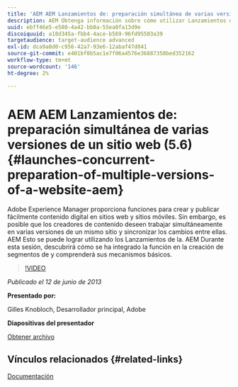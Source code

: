 ```yaml
---
title: 'AEM AEM Lanzamientos de: preparación simultánea de varias versiones de un sitio web (5.6)'
description: AEM Obtenga información sobre cómo utilizar Lanzamientos de para trabajar simultáneamente en varias versiones de un mismo sitio y sincronizar los cambios entre ellas. AEM AEM Descubra cómo se ha integrado Lanzamientos de la en, y conozca sus mecanismos básicos.
uuid: ebff46e5-e580-4a42-bb8a-55ea0fa13d9e
discoiquuid: a18d345a-fbb4-4ace-b569-96fd95503a39
targetaudience: target-audience advanced
exl-id: dca9a8d0-c956-42a7-93e6-12abaf47d041
source-git-commit: e401bf0b5ac1e7f06a4576e36887358bed352162
workflow-type: tm+mt
source-wordcount: '146'
ht-degree: 2%

---
```


# AEM AEM Lanzamientos de: preparación simultánea de varias versiones de un sitio web (5.6) {#launches-concurrent-preparation-of-multiple-versions-of-a-website-aem}

Adobe Experience Manager proporciona funciones para crear y publicar fácilmente contenido digital en sitios web y sitios móviles. Sin embargo, es posible que los creadores de contenido deseen trabajar simultáneamente en varias versiones de un mismo sitio y sincronizar los cambios entre ellas. AEM Esto se puede lograr utilizando los Lanzamientos de la. AEM Durante esta sesión, descubrirá cómo se ha integrado la función en la creación de segmentos de y comprenderá sus mecanismos básicos.

>[!VIDEO](https://video.tv.adobe.com/v/19579/?quality=9)

*Publicado el 12 de junio de 2013*

**Presentado por:**

Gilles Knobloch, Desarrollador principal, Adobe

**Diapositivas del presentador**

[Obtener archivo](assets/2013-06-12-launches-cqgems.pdf)

## Vínculos relacionados {#related-links}

[Documentación](https://docs.adobe.com/docs/en/cq/current/wcm/launches.html)

<!--
[Get back to the Overview](https://helpx.adobe.com/experience-manager/kt/eseminars/gems/aem-index.html)
-->
